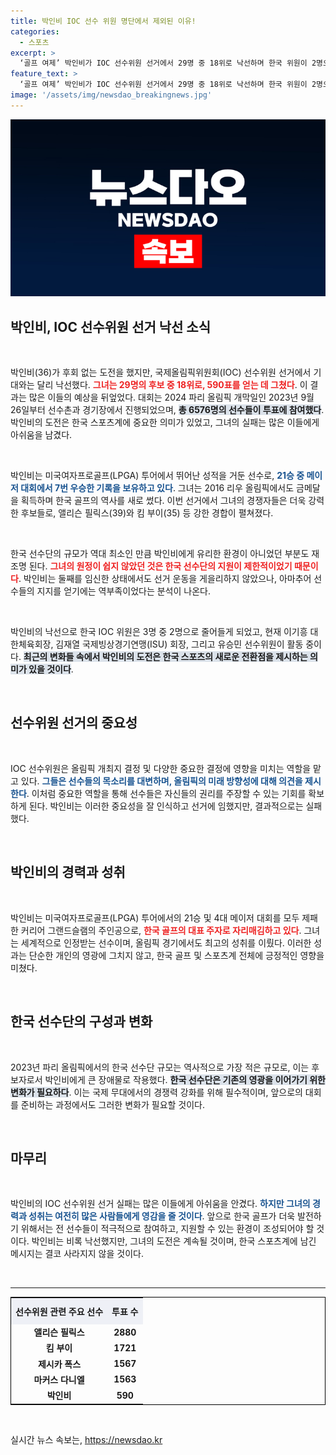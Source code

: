 ```yaml
---
title: 박인비 IOC 선수 위원 명단에서 제외된 이유!
categories:
  - 스포츠
excerpt: >
  ‘골프 여제’ 박인비가 IOC 선수위원 선거에서 29명 중 18위로 낙선하며 한국 위원이 2명으로 감소했습니다. 선수촌에서의 표심을 읽지 못한 결과, 전 세계 6576명의 선수 중 아쉬운 성적을 남겼습니다.
feature_text: >
  ‘골프 여제’ 박인비가 IOC 선수위원 선거에서 29명 중 18위로 낙선하며 한국 위원이 2명으로 감소했습니다. 선수촌에서의 표심을 읽지 못한 결과, 전 세계 6576명의 선수 중 아쉬운 성적을 남겼습니다.
image: '/assets/img/newsdao_breakingnews.jpg'
---
```


<p><img src="/assets/img/newsdao_breakingnews.jpg" alt="flaretime 속보" /></p>

<h2 data-ke-size="size26">박인비, IOC 선수위원 선거 낙선 소식</h2>

<p data-ke-size="size16">&nbsp;</p>

<p>박인비(36)가 후회 없는 도전을 했지만, 국제올림픽위원회(IOC) 선수위원 선거에서 기대와는 달리 낙선했다. <b><span style="color: #ee2323;">그녀는 29명의 후보 중 18위로, 590표를 얻는 데 그쳤다</span></b>. 이 결과는 많은 이들의 예상을 뒤엎었다. 대회는 2024 파리 올림픽 개막일인 2023년 9월 26일부터 선수촌과 경기장에서 진행되었으며, <b><span style="background-color: #21538527;">총 6576명의 선수들이 투표에 참여했다</span></b>. 박인비의 도전은 한국 스포츠계에 중요한 의미가 있었고, 그녀의 실패는 많은 이들에게 아쉬움을 남겼다.</p>

<p data-ke-size="size16">&nbsp;</p>

<p>박인비는 미국여자프로골프(LPGA) 투어에서 뛰어난 성적을 거둔 선수로, <b><span style="color: #1a5490;">21승 중 메이저 대회에서 7번 우승한 기록을 보유하고 있다</span></b>. 그녀는 2016 리우 올림픽에서도 금메달을 획득하며 한국 골프의 역사를 새로 썼다. 이번 선거에서 그녀의 경쟁자들은 더욱 강력한 후보들로, 앨리슨 필릭스(39)와 킴 부이(35) 등 강한 경합이 펼쳐졌다. </p>

<p data-ke-size="size16">&nbsp;</p>

<p>한국 선수단의 규모가 역대 최소인 만큼 박인비에게 유리한 환경이 아니었던 부분도 재조명 된다. <b><span style="color: #ee2323;">그녀의 원정이 쉽지 않았던 것은 한국 선수단의 지원이 제한적이었기 때문이다</span></b>. 박인비는 둘째를 임신한 상태에서도 선거 운동을 게을리하지 않았으나, 아마추어 선수들의 지지를 얻기에는 역부족이었다는 분석이 나온다. </p>

<p data-ke-size="size16">&nbsp;</p>

<p>박인비의 낙선으로 한국 IOC 위원은 3명 중 2명으로 줄어들게 되었고, 현재 이기흥 대한체육회장, 김재열 국제빙상경기연맹(ISU) 회장, 그리고 유승민 선수위원이 활동 중이다. <b><span style="background-color: #21538527;">최근의 변화들 속에서 박인비의 도전은 한국 스포츠의 새로운 전환점을 제시하는 의미가 있을 것이다</span></b>.</p>

<p data-ke-size="size16">&nbsp;</p>

<h2 data-ke-size="size26">선수위원 선거의 중요성</h2>

<p data-ke-size="size16">&nbsp;</p>

<p>IOC 선수위원은 올림픽 개최지 결정 및 다양한 중요한 결정에 영향을 미치는 역할을 맡고 있다. <b><span style="color: #1a5490;">그들은 선수들의 목소리를 대변하며, 올림픽의 미래 방향성에 대해 의견을 제시한다</span></b>. 이처럼 중요한 역할을 통해 선수들은 자신들의 권리를 주장할 수 있는 기회를 확보하게 된다. 박인비는 이러한 중요성을 잘 인식하고 선거에 임했지만, 결과적으로는 실패했다.</p>

<p data-ke-size="size16">&nbsp;</p>

<h2 data-ke-size="size26">박인비의 경력과 성취</h2>

<p data-ke-size="size16">&nbsp;</p>

<p>박인비는 미국여자프로골프(LPGA) 투어에서의 21승 및 4대 메이저 대회를 모두 제패한 커리어 그랜드슬램의 주인공으로, <b><span style="color: #ee2323;">한국 골프의 대표 주자로 자리매김하고 있다</span></b>. 그녀는 세계적으로 인정받는 선수이며, 올림픽 경기에서도 최고의 성취를 이뤘다. 이러한 성과는 단순한 개인의 영광에 그치지 않고, 한국 골프 및 스포츠계 전체에 긍정적인 영향을 미쳤다. </p>

<p data-ke-size="size16">&nbsp;</p>

<h2 data-ke-size="size26">한국 선수단의 구성과 변화</h2>

<p data-ke-size="size16">&nbsp;</p>

<p>2023년 파리 올림픽에서의 한국 선수단 규모는 역사적으로 가장 적은 규모로, 이는 후보자로서 박인비에게 큰 장애물로 작용했다. <b><span style="background-color: #21538527;">한국 선수단은 기존의 영광을 이어가기 위한 변화가 필요하다</span></b>. 이는 국제 무대에서의 경쟁력 강화를 위해 필수적이며, 앞으로의 대회를 준비하는 과정에서도 그러한 변화가 필요할 것이다.</p>

<p data-ke-size="size16">&nbsp;</p>

<h2 data-ke-size="size26">마무리</h2>

<p data-ke-size="size16">&nbsp;</p>

<p>박인비의 IOC 선수위원 선거 실패는 많은 이들에게 아쉬움을 안겼다. <b><span style="color: #1a5490;">하지만 그녀의 경력과 성취는 여전히 많은 사람들에게 영감을 줄 것이다</span></b>. 앞으로 한국 골프가 더욱 발전하기 위해서는 전 선수들이 적극적으로 참여하고, 지원할 수 있는 환경이 조성되어야 할 것이다. 박인비는 비록 낙선했지만, 그녀의 도전은 계속될 것이며, 한국 스포츠계에 남긴 메시지는 결코 사라지지 않을 것이다.</p>

<p data-ke-size="size16">&nbsp;</p>

<hr/>

<table style="width: 100%; border: 1px solid black; border-collapse: collapse;">
  <tr>
    <th style="text-align: center; height: 35px; background-color: #eef0f6;">선수위원 관련 주요 선수</th>
    <th style="text-align: center; height: 35px; background-color: #eef0f6;">투표 수</th>
  </tr>
  <tr>
    <td style="text-align: center; height: 17px;"><b>앨리슨 필릭스</b></td>
    <td style="text-align: center; height: 17px;"><b>2880</b></td>
  </tr>
  <tr>
    <td style="text-align: center; height: 17px;"><b>킴 부이</b></td>
    <td style="text-align: center; height: 17px;"><b>1721</b></td>
  </tr>
  <tr>
    <td style="text-align: center; height: 17px;"><b>제시카 폭스</b></td>
    <td style="text-align: center; height: 17px;"><b>1567</b></td>
  </tr>
  <tr>
    <td style="text-align: center; height: 17px;"><b>마커스 다니엘</b></td>
    <td style="text-align: center; height: 17px;"><b>1563</b></td>
  </tr>
  <tr>
    <td style="text-align: center; height: 17px;"><b>박인비</b></td>
    <td style="text-align: center; height: 17px;"><b>590</b></td>
  </tr>
</table>

<p data-ke-size="size16">&nbsp;</p>
실시간 뉴스 속보는, <a href="https://newsdao.kr" rel="dofollow">https://newsdao.kr</a>


